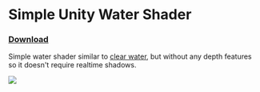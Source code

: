 # Simple Unity Water Shader

### [Download](/releases/latest)

Simple water shader similar to [clear water](https://gitlab.com/s-ilent/clear-water), but without any depth features so it doesn't require realtime shadows.


![](https://i.imgur.com/cm7BVg9.png)
